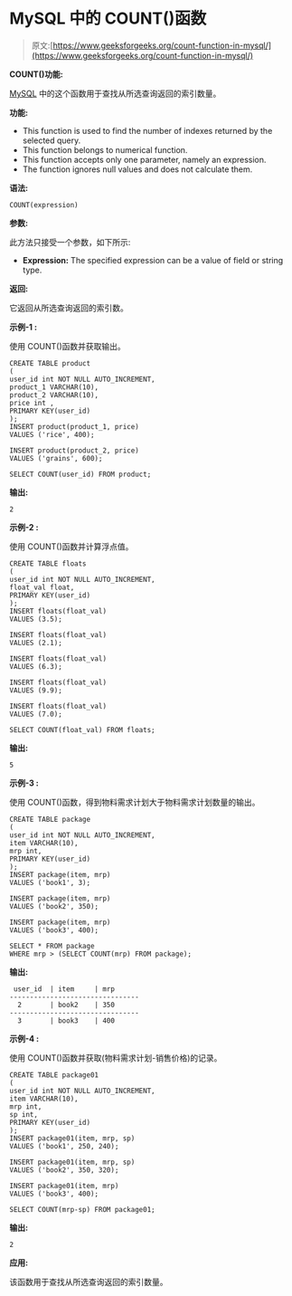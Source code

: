 # MySQL 中的 COUNT()函数

> 原文:[https://www.geeksforgeeks.org/count-function-in-mysql/](https://www.geeksforgeeks.org/count-function-in-mysql/)

**COUNT()功能:**

[MySQL](https://www.geeksforgeeks.org/sql-tutorial/) 中的这个函数用于查找从所选查询返回的索引数量。

**功能:**

*   This function is used to find the number of indexes returned by the selected query.
*   This function belongs to numerical function.
*   This function accepts only one parameter, namely an expression.
*   The function ignores null values and does not calculate them.

**语法:**

```
COUNT(expression)
```

**参数:**

此方法只接受一个参数，如下所示:

*   **Expression:** The specified expression can be a value of field or string type.

**返回:**

它返回从所选查询返回的索引数。

**示例-1 :**

使用 COUNT()函数并获取输出。

```
CREATE TABLE product
(  
user_id int NOT NULL AUTO_INCREMENT,  
product_1 VARCHAR(10),
product_2 VARCHAR(10),
price int , 
PRIMARY KEY(user_id)  
);
INSERT product(product_1, price)  
VALUES ('rice', 400);

INSERT product(product_2, price)  
VALUES ('grains', 600);

SELECT COUNT(user_id) FROM product;
```

**输出:**

```
2
```

**示例-2 :**

使用 COUNT()函数并计算浮点值。

```
CREATE TABLE floats
(  
user_id int NOT NULL AUTO_INCREMENT,  
float_val float,
PRIMARY KEY(user_id)  
);
INSERT floats(float_val)  
VALUES (3.5);

INSERT floats(float_val)  
VALUES (2.1);

INSERT floats(float_val)  
VALUES (6.3);

INSERT floats(float_val)  
VALUES (9.9);

INSERT floats(float_val)  
VALUES (7.0);

SELECT COUNT(float_val) FROM floats;
```

**输出:**

```
5
```

**示例-3 :**

使用 COUNT()函数，得到物料需求计划大于物料需求计划数量的输出。

```
CREATE TABLE package
(  
user_id int NOT NULL AUTO_INCREMENT,  
item VARCHAR(10),
mrp int,
PRIMARY KEY(user_id)    
);
INSERT package(item, mrp)  
VALUES ('book1', 3);

INSERT package(item, mrp)  
VALUES ('book2', 350);

INSERT package(item, mrp)  
VALUES ('book3', 400);

SELECT * FROM package
WHERE mrp > (SELECT COUNT(mrp) FROM package);
```

**输出:**

```
 user_id  | item     | mrp
--------------------------------
  2       | book2    | 350
--------------------------------
  3       | book3    | 400
```

**示例-4 :**

使用 COUNT()函数并获取(物料需求计划-销售价格)的记录。

```
CREATE TABLE package01
(  
user_id int NOT NULL AUTO_INCREMENT,  
item VARCHAR(10),
mrp int,
sp int,
PRIMARY KEY(user_id)    
);
INSERT package01(item, mrp, sp)  
VALUES ('book1', 250, 240);

INSERT package01(item, mrp, sp)  
VALUES ('book2', 350, 320);

INSERT package01(item, mrp)  
VALUES ('book3', 400);

SELECT COUNT(mrp-sp) FROM package01;
```

**输出:**

```
2
```

**应用:**

该函数用于查找从所选查询返回的索引数量。